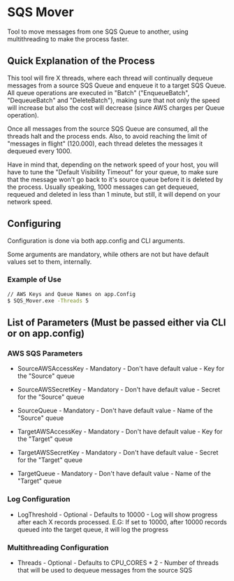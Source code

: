 # SQS Mover

Tool to move messages from one SQS Queue to another, using multithreading to make the process faster.

## Quick Explanation of the Process

This tool will fire X threads, where each thread will continually dequeue messages from a source SQS Queue and enqueue it to a target SQS Queue. All queue operations are executed in "Batch" ("EnqueueBatch", "DequeueBatch" and "DeleteBatch"), making sure that not only the speed will increase but also the cost will decrease (since AWS charges per Queue operation).

Once all messages from the source SQS Queue are consumed, all the threads halt and the process ends. Also, to avoid reaching the limit of "messages in flight" (120.000), each thread deletes the messages it dequeued every 1000.

Have in mind that, depending on the network speed of your host, you will have to tune the "Default Visibility Timeout" for your queue, to make sure that the message won't go back to it's source queue before it is deleted by the process. Usually speaking, 1000 messages can get dequeued, requeued and deleted in less than 1 minute, but still, it will depend on your network speed.

## Configuring

Configuration is done via both app.config and CLI arguments.

Some arguments are mandatory, while others are not but have default values set to them, internally.

### Example of Use

```sh
// AWS Keys and Queue Names on app.Config
$ SQS_Mover.exe -Threads 5
```

## List of Parameters (Must be passed either via CLI or on app.config)

### AWS SQS Parameters

* SourceAWSAccessKey - Mandatory - Don't have default value - Key for the "Source" queue

* SourceAWSSecretKey - Mandatory - Don't have default value - Secret for the "Source" queue

* SourceQueue - Mandatory - Don't have default value - Name of the "Source" queue

* TargetAWSAccessKey - Mandatory - Don't have default value - Key for the "Target" queue

* TargetAWSSecretKey - Mandatory - Don't have default value - Secret for the "Target" queue

* TargetQueue - Mandatory - Don't have default value - Name of the "Target" queue

###  Log Configuration

* LogThreshold - Optional - Defaults to 10000 - Log will show progress after each X records processed. E.G: If set to 10000, after 10000 records queued into the target queue, it will log the progress

### Multithreading Configuration

* Threads - Optional - Defaults to CPU_CORES * 2 - Number of threads that will be used to dequeue messages from the source SQS
